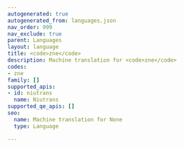 ```yaml
---
autogenerated: true
autogenerated_from: languages.json
nav_order: 999
nav_exclude: true
parent: Languages
layout: language
title: <code>zne</code>
description: Machine translation for <code>zne</code>
codes:
- zne
family: []
supported_apis:
- id: niutrans
  name: Niutrans
supported_qe_apis: []
seo:
  name: Machine translation for None
  type: Language

---
```


